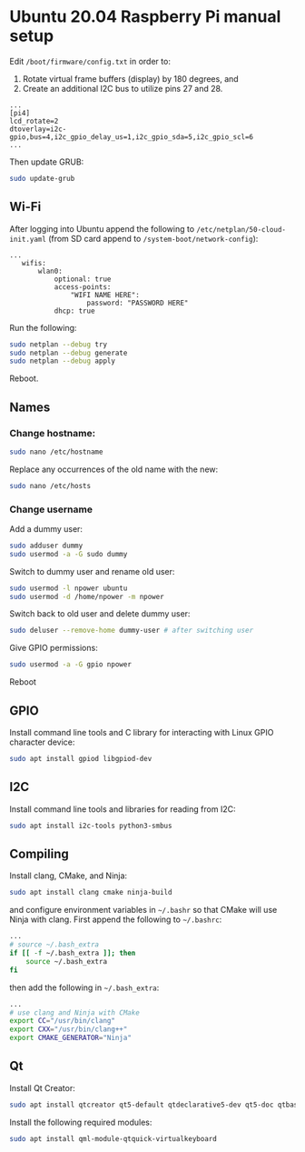 # Ubuntu 20.04 Raspberry Pi manual setup
Edit `/boot/firmware/config.txt` in order to:
 1. Rotate virtual frame buffers (display) by 180 degrees, and
 2. Create an additional I2C bus to utilize pins 27 and 28.
```
...
[pi4]
lcd_rotate=2
dtoverlay=i2c-gpio,bus=4,i2c_gpio_delay_us=1,i2c_gpio_sda=5,i2c_gpio_scl=6
...
```
Then update GRUB:
``` bash
sudo update-grub
```


## Wi-Fi
After logging into Ubuntu append the following to 
`/etc/netplan/50-cloud-init.yaml` (from SD card append to 
`/system-boot/network-config`):
```
...
   wifis:
       wlan0:
           optional: true
           access-points:
               "WIFI NAME HERE":
                   password: "PASSWORD HERE"
           dhcp: true
```

Run the following:
``` bash
sudo netplan --debug try
sudo netplan --debug generate
sudo netplan --debug apply
```
Reboot.

## Names
### Change hostname:
``` bash
sudo nano /etc/hostname
```

Replace any occurrences of the old name with the new:
``` bash
sudo nano /etc/hosts
```

### Change username
Add a dummy user:
``` bash
sudo adduser dummy
sudo usermod -a -G sudo dummy
```

Switch to dummy user and rename old user:
``` bash
sudo usermod -l npower ubuntu
sudo usermod -d /home/npower -m npower
```

Switch back to old user and delete dummy user:
``` bash
sudo deluser --remove-home dummy-user # after switching user
```

Give GPIO permissions:
``` bash
sudo usermod -a -G gpio npower
```
Reboot

## GPIO
Install command line tools and C library for interacting with Linux GPIO character device:
``` bash
sudo apt install gpiod libgpiod-dev
```

## I2C
Install command line tools and libraries for reading from I2C:
``` bash
sudo apt install i2c-tools python3-smbus
```

## Compiling
Install clang, CMake, and Ninja:
``` bash
sudo apt install clang cmake ninja-build
```
and configure environment variables in `~/.bashr` so that CMake will use 
Ninja with clang.
First append the following to `~/.bashrc`:
``` bash
...
# source ~/.bash_extra
if [[ -f ~/.bash_extra ]]; then
    source ~/.bash_extra
fi
```
then add the following in `~/.bash_extra`:

``` bash
...
# use clang and Ninja with CMake
export CC="/usr/bin/clang"
export CXX="/usr/bin/clang++"
export CMAKE_GENERATOR="Ninja"
```

## Qt
Install Qt Creator:
``` bash
sudo apt install qtcreator qt5-default qtdeclarative5-dev qt5-doc qtbase5-examples qtbase5-doc-html
```

Install the following required modules:
``` bash
sudo apt install qml-module-qtquick-virtualkeyboard
```


<!--
## ROS
Install `ros-noetic-base` according to instructions from: http://wiki.ros.org/noetic/Installation/Ubuntu and append to `~/.bashrc`:
``` bash
...
source /opt/ros/noetic/setup.bash"
```

Setup Python:
``` bash
sudo ln -sv /usr/bin/python3 /usr/bin/python
sudo apt install python3-pip
pip3 install catkin_pkg
```

Add the following in `~/.bash_extra`:
``` bash
# ros environment
if [[ -f /opt/ros/noetic/setup.bash ]]; then
    source /opt/ros/noetic/setup.bash
fi

# catkin workspace
if [[ -f ~/catkin_ws/devel/setup.bash ]]; then
    source ~/catkin_ws/devel/setup.bash
fi
```
-->
